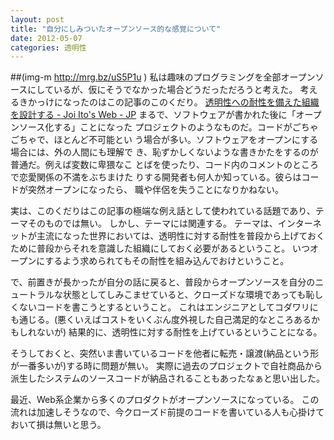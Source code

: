 ```yaml
---
layout: post
title: "自分にしみついたオープンソース的な感覚について"
date: 2012-05-07
categories: 透明性
---
```

 ##(img-m http://mrg.bz/uS5P1u )
私は趣味のプログラミングを全部オープンソースにしているが、仮にそうでなかった場合どうだっただろうと考えた。
考えるきかっけになったのはこの記事のこのくだり。
 [透明性への耐性を備えた組織を設計する - Joi Ito's Web - JP](http://joi.ito.com/jp/archives/2011/09/10/005514.html)
 まるで、ソフトウェアが書かれた後に「オープンソース化する」ことになった
 プロジェクトのようなものだ。コードがごちゃごちゃで、ほとんど不可能とい
 う場合が多い。ソフトウェアをオープンにする場合には、外の人間にも理解で
 き、恥ずかしくないような書きかたをするのが普通だ。例えば変数に卑猥なこ
 とばを使ったり、コード内のコメントのところで恋愛関係の不満をぶちまけた
 りする開発者も何人か知っている。彼らはコードが突然オープンになったら、
 職や伴侶を失うことになりかねない。

実は、このくだりはこの記事の極端な例え話として使われている話題であり、テーマそのものでは無い。
しかし、テーマには関連する。
テーマは、インターネットが主流になった世界においては、透明性に対する耐性を普段から上げておくために普段からそれを意識した組織にしておく必要があるということ。
いつオープンにするよう求められてもその耐性を組み込んでおけということ。

で、前置きが長かったが自分の話に戻ると、普段からオープンソースを自分のニュートラルな状態としてしみこませていると、クローズドな環境であっても恥しくないコードを書こうとするということ。
これはエンジニアとしてコダワリにも通じる。(悪くいえばコストをいくぶん度外視した自己満足的なところあるかもしれないが)
結果的に、透明性に対する耐性を上げているということになる。

そうしておくと、突然いま書いているコードを他者に転売・譲渡(納品という形が一番多いが)する時に問題が無い。
実際に過去のプロジェクトで自社商品から派生したシステムのソースコードが納品されることもあったなぁと思い出した。

最近、Web系企業から多くのプロダクトがオープンソースになっている。
この流れは加速しそうなので、今クローズド前提のコードを書いている人も心掛けておいて損は無いと思う。
